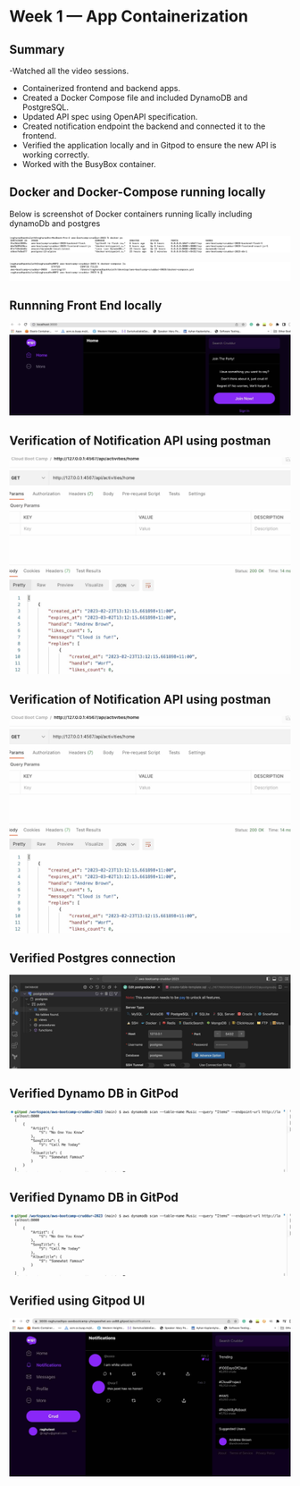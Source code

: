 # Week 1 — App Containerization
## Summary
-Watched all the video sessions.
- Containerized frontend and backend apps.
- Created a Docker Compose file and included DynamoDB and PostgreSQL.
- Updated API spec using OpenAPI specification.
- Created notification endpoint the backend and connected it to the frontend.
- Verified the application locally and in Gitpod to ensure the new API is working correctly.
- Worked with the BusyBox container.


## Docker and Docker-Compose running locally 

Below is screenshot of Docker containers running lically including dynamoDb and postgres

![image Docker running locally](resources/week1/DynamoDB&Postgres.jpg)

![image Docker Compose locally](resources/week1/docker-compose.jpg)

## Runnning Front End locally

![image Application running locally](resources/week1/frontendscreenshot.jpg)


## Verification of Notification API using postman

![image Application running locally](resources/week1/APIUsingPostman.jpg)

## Verification of Notification API using postman

![image Application running locally](resources/week1/APIUsingPostman.jpg)

## Verified Postgres connection

![Postgres connection](resources/week1/PostgresConnection.jpg)

## Verified Dynamo DB in GitPod 

![Postgres connection](resources/week1/DyanmoDbList.jpg)

## Verified Dynamo DB in GitPod 

![Postgres connection](resources/week1/DyanmoDbList.jpg)

## Verified using Gitpod UI

![Postgres connection](resources/week1/gitpodscreenshot.jpg)





